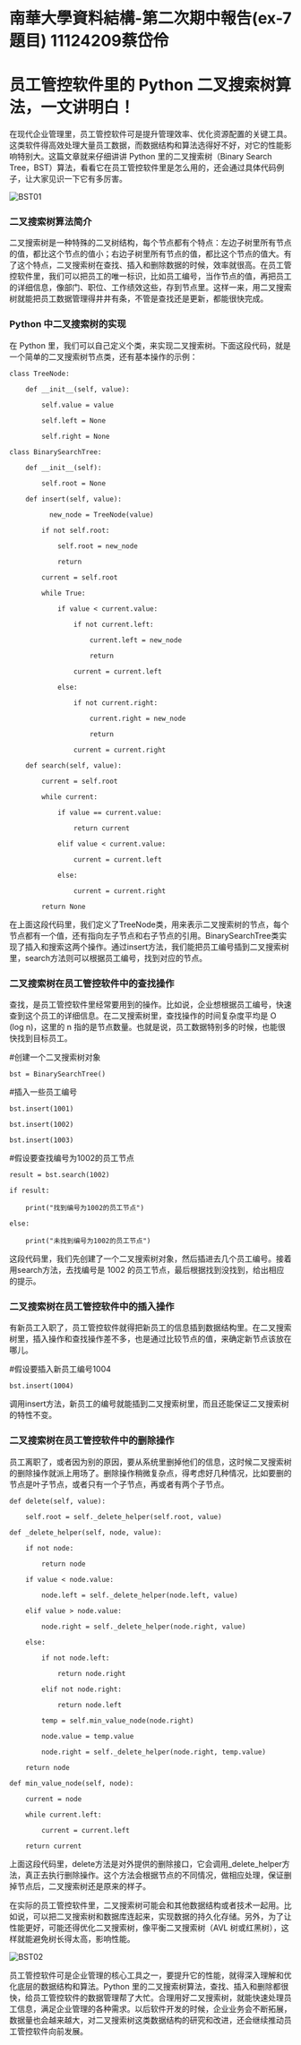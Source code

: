 # 南華大學資料結構-第二次期中報告(ex-7題目)    11124209蔡岱伶
# 员工管控软件里的 Python 二叉搜索树算法，一文讲明白！
在现代企业管理里，员工管控软件可是提升管理效率、优化资源配置的关键工具。这类软件得高效处理大量员工数据，而数据结构和算法选得好不好，对它的性能影响特别大。这篇文章就来仔细讲讲 Python 里的二叉搜索树（Binary Search Tree，BST）算法，看看它在员工管控软件里是怎么用的，还会通过具体代码例子，让大家见识一下它有多厉害。

![BST01](https://github.com/aY-Dling/Binary-Search-Tree-Python/blob/main/BST01.jpeg?raw=true)

### 二叉搜索树算法简介

二叉搜索树是一种特殊的二叉树结构，每个节点都有个特点：左边子树里所有节点的值，都比这个节点的值小；右边子树里所有节点的值，都比这个节点的值大。有了这个特点，二叉搜索树在查找、插入和删除数据的时候，效率就很高。在员工管控软件里，我们可以把员工的唯一标识，比如员工编号，当作节点的值，再把员工的详细信息，像部门、职位、工作绩效这些，存到节点里。这样一来，用二叉搜索树就能把员工数据管理得井井有条，不管是查找还是更新，都能很快完成。

### Python 中二叉搜索树的实现

在 Python 里，我们可以自己定义个类，来实现二叉搜索树。下面这段代码，就是一个简单的二叉搜索树节点类，还有基本操作的示例：

    class TreeNode:

        def __init__(self, value):
    
            self.value = value

            self.left = None

            self.right = None

    class BinarySearchTree:

        def __init__(self):

            self.root = None

        def insert(self, value):

              new_node = TreeNode(value)

            if not self.root:

                self.root = new_node

                return

            current = self.root

            while True:

                if value < current.value:

                    if not current.left:

                        current.left = new_node

                        return

                    current = current.left

                else:

                    if not current.right:

                        current.right = new_node

                        return

                    current = current.right

        def search(self, value):

            current = self.root

            while current:

                if value == current.value:

                    return current

                elif value < current.value:

                    current = current.left

                else:

                    current = current.right

            return None
在上面这段代码里，我们定义了TreeNode类，用来表示二叉搜索树的节点，每个节点都有一个值，还有指向左子节点和右子节点的引用。BinarySearchTree类实现了插入和搜索这两个操作。通过insert方法，我们能把员工编号插到二叉搜索树里，search方法则可以根据员工编号，找到对应的节点。

### 二叉搜索树在员工管控软件中的查找操作

查找，是员工管控软件里经常要用到的操作。比如说，企业想根据员工编号，快速查到这个员工的详细信息。在二叉搜索树里，查找操作的时间复杂度平均是 O (log n)，这里的 n 指的是节点数量。也就是说，员工数据特别多的时候，也能很快找到目标员工。

 #创建一个二叉搜索树对象
 
    bst = BinarySearchTree()

 #插入一些员工编号

    bst.insert(1001)

    bst.insert(1002)

    bst.insert(1003)

 #假设要查找编号为1002的员工节点

    result = bst.search(1002)

    if result:

        print("找到编号为1002的员工节点")

    else:

        print("未找到编号为1002的员工节点")
这段代码里，我们先创建了一个二叉搜索树对象，然后插进去几个员工编号。接着用search方法，去找编号是 1002 的员工节点，最后根据找到没找到，给出相应的提示。

### 二叉搜索树在员工管控软件中的插入操作

有新员工入职了，员工管控软件就得把新员工的信息插到数据结构里。在二叉搜索树里，插入操作和查找操作差不多，也是通过比较节点的值，来确定新节点该放在哪儿。

 #假设要插入新员工编号1004

    bst.insert(1004)

调用insert方法，新员工的编号就能插到二叉搜索树里，而且还能保证二叉搜索树的特性不变。

### 二叉搜索树在员工管控软件中的删除操作

员工离职了，或者因为别的原因，要从系统里删掉他们的信息，这时候二叉搜索树的删除操作就派上用场了。删除操作稍微复杂点，得考虑好几种情况，比如要删的节点是叶子节点，或者只有一个子节点，再或者有两个子节点。

    def delete(self, value):

        self.root = self._delete_helper(self.root, value)

    def _delete_helper(self, node, value):

        if not node:

            return node

        if value < node.value:

            node.left = self._delete_helper(node.left, value)

        elif value > node.value:

            node.right = self._delete_helper(node.right, value)

        else:

            if not node.left:

                return node.right

            elif not node.right:

                return node.left

            temp = self.min_value_node(node.right)

            node.value = temp.value

            node.right = self._delete_helper(node.right, temp.value)

        return node

    def min_value_node(self, node):

        current = node

        while current.left:

            current = current.left

        return current

上面这段代码里，delete方法是对外提供的删除接口，它会调用_delete_helper方法，真正去执行删除操作。这个方法会根据节点的不同情况，做相应处理，保证删掉节点后，二叉搜索树还是原来的样子。

在实际的员工管控软件里，二叉搜索树可能会和其他数据结构或者技术一起用。比如说，可以把二叉搜索树和数据库连起来，实现数据的持久化存储。另外，为了让性能更好，可能还得优化二叉搜索树，像平衡二叉搜索树（AVL 树或红黑树），这样就能避免树长得太高，影响性能。

![BST02](https://github.com/aY-Dling/Binary-Search-Tree-Python/blob/main/BST02.jpeg?raw=true)

员工管控软件可是企业管理的核心工具之一，要提升它的性能，就得深入理解和优化底层的数据结构和算法。Python 里的二叉搜索树算法，查找、插入和删除都很快，给员工管控软件的数据管理帮了大忙。合理用好二叉搜索树，就能快速处理员工信息，满足企业管理的各种需求。以后软件开发的时候，企业业务会不断拓展，数据量也会越来越大，对二叉搜索树这类数据结构的研究和改进，还会继续推动员工管控软件向前发展。
